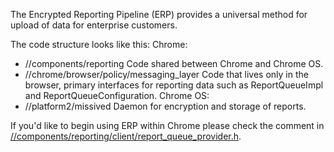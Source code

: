 The Encrypted Reporting Pipeline (ERP) provides a universal method for upload of
data for enterprise customers.

The code structure looks like this:
Chrome:
  - //components/reporting
    Code shared between Chrome and Chrome OS.
  - //chrome/browser/policy/messaging_layer
    Code that lives only in the browser, primary interfaces for reporting data
    such as ReportQueueImpl and ReportQueueConfiguration.
Chrome OS:
  - //platform2/missived
    Daemon for encryption and storage of reports.

If you'd like to begin using ERP within Chrome please check the comment in
[//components/reporting/client/report_queue_provider.h](https:://chromium.googlesource.com/chromium/src/+/master/components/reporting/client/report_queue_provider.h#25).
